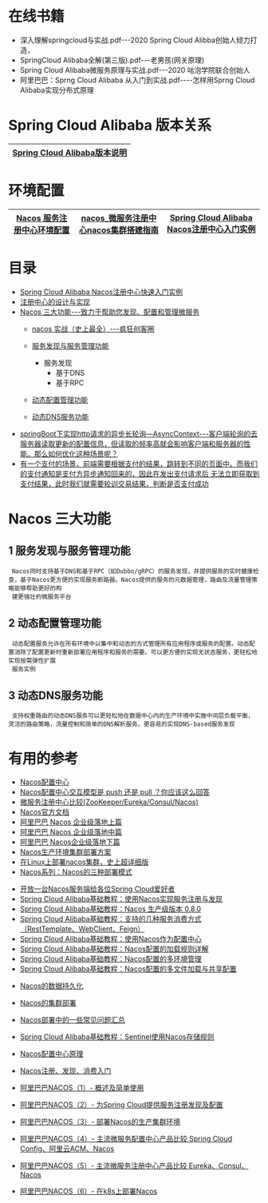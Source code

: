 

# 在线书籍

* 深入理解springcloud与实战.pdf---2020 Spring Cloud Alibba创始人倾力打造，
* SpringCloud Alibaba全解(第三版).pdf---老男孩(网关原理)
* Spring Cloud Alibaba微服务原理与实战.pdf---2020 咕泡学院联合创始人
* 阿里巴巴：Sprng Cloud Alibaba 从入门到实战.pdf----怎样用Sprng Cloud Alibaba实现分布式原理


# Spring Cloud Alibaba 版本关系

[Spring Cloud Alibaba版本说明](https://github.com/alibaba/spring-cloud-alibaba/wiki/%E7%89%88%E6%9C%AC%E8%AF%B4%E6%98%8E)|
---|

#  环境配置

[ Nacos 服务注册中心环境配置](https://www.cnblogs.com/crazymakercircle/p/11992539.html)|[nacos_微服务注册中心nacos集群搭建指南](https://www.kancloud.cn/cehgnxuyuan_123/springcloud)|[Spring Cloud Alibaba Nacos注册中心入门实例](https://mrbird.cc/Spring-Cloud-Alibaba-Nacos%E6%B3%A8%E5%86%8C%E4%B8%AD%E5%BF%83.html)|
|---|---|---|

# 目录

* [Spring Cloud Alibaba Nacos注册中心快速入门实例](https://mrbird.cc/Spring-Cloud-Alibaba-Nacos%E6%B3%A8%E5%86%8C%E4%B8%AD%E5%BF%83.html)
* [注册中心的设计与实现](https://github.com/aCoder2013/blog/issues/32)
* [Nacos 三大功能---致力于帮助您发现、配置和管理微服务](#Nacos-三大功能)
  * [nacos 实战（史上最全）---疯狂创客圈](https://www.cnblogs.com/crazymakercircle/p/14231815.html) 
  * [服务发现与服务管理功能](#1-服务发现与服务管理功能)
    * 服务发现
      * 基于DNS
      * 基于RPC
      
  * [动态配置管理功能](#2-动态配置管理功能)
  * [动态DNS服务功能](#3-动态DNS服务功能)
* [springBoot下实现http请求的异步长轮询—AsyncContext---客户端轮询的去服务器读取更新的配置信息，但读取的频率高就会影响客户端和服务器的性能。那么如何优化这种场景呢？ ](https://www.jianshu.com/p/0e968ad2a5fa)
* [有一个支付的场景，前端需要根据支付的结果，跳转到不同的页面中。而我们的支付通知是支付方异步通知回来的，因此在发出支付请求后
无法立即获取到支付结果，此时我们就需要轮训交易结果，判断是否支付成功](https://www.jianshu.com/p/fe819a4c4294)


# Nacos 三大功能

## 1 服务发现与服务管理功能
     Nacos同时支持基于DNS和基于RPC（如Dubbo/gRPC）的服务发现，并提供服务的实时健康检查，基于Nacos更方便的实现服务断路器。Nacos提供的服务的元数据管理，路由及流量管理策略能够帮助更好的构
     建更强壮的微服务平台
      
## 2 动态配置管理功能
     动态配置服务允许在所有环境中以集中和动态的方式管理所有应用程序或服务的配置。动态配置消除了配置更新时重新部署应用程序和服务的需要。可以更方便的实现无状态服务，更轻松地实现按需弹性扩展
     服务实例

## 3 动态DNS服务功能
     支持权重路由的动态DNS服务可以更轻松地在数据中心内的生产环境中实施中间层负载平衡，灵活的路由策略，流量控制和简单的DNS解析服务，更容易的实现DNS-based服务发现





# 有用的参考
* [Nacos配置中心](https://www.jianshu.com/p/bcc5b787bc29)
* [Nacos配置中心交互模型是 push 还是 pull ？你应该这么回答](https://www.jianshu.com/p/ec5a4a428923)
* [微服务注册中心比较(ZooKeeper/Eureka/Consul/Nacos)](https://www.cnblogs.com/davidgu/p/14526467.html)
* [Nacos官方文档](https://nacos.io/zh-cn/docs/what-is-nacos.html)
* [阿里巴巴 Nacos 企业级落地上篇](https://mp.weixin.qq.com/s?__biz=MzUzNzYxNjAzMg==&mid=2247492337&idx=1&sn=71df8eee2b4ab038a502bebcb2d3ced2&chksm=fae6e93ecd91602888cfee80041c6b37566a5e5cd1066df16439d320438c07a9375d3345554d&scene=21#wechat_redirect)
* [阿里巴巴 Nacos 企业级落地中篇](https://mp.weixin.qq.com/s?__biz=MzUzNzYxNjAzMg==&mid=2247492504&idx=2&sn=292b1fd8019d5679cbe0857c51cb62ff&chksm=fae6e857cd916141c70fa1d046bf6ef80b9c94b5ebe917cda2c04ad9d88dbff3063d63c48f99&scene=21#wechat_redirect)
* [阿里巴巴  Nacos企业级落地下篇](https://www.kubernetes.org.cn/8186.html)
* [Nacos生产环境集群部署方案](https://blog.csdn.net/u010046908/article/details/101050759?ops_request_misc=%25257B%252522request%25255Fid%252522%25253A%252522161052021616780266261355%252522%25252C%252522scm%252522%25253A%25252220140713.130102334.pc%25255Fall.%252522%25257D&request_id=161052021616780266261355&biz_id=0&utm_medium=distribute.pc_search_result.none-task-blog-2~all~first_rank_v2~rank_v29-1-101050759.pc_search_result_cache&utm_term=nacos%E9%9B%86%E7%BE%A4%E9%83%A8%E7%BD%B2)
* [在Linux上部署nacos集群，史上超详细版](https://blog.csdn.net/zhoushanmin/article/details/109740231?utm_medium=distribute.pc_relevant.none-task-blog-baidujs_title-3&spm=1001.2101.3001.4242)
* [Nacos系列：Nacos的三种部署模式](https://blog.csdn.net/weixin_34245169/article/details/88575800?utm_medium=distribute.pc_relevant.none-task-blog-BlogCommendFromBaidu-2.not_use_machine_learn_pai&depth_1-utm_source=distribute.pc_relevant.none-task-blog-BlogCommendFromBaidu-2.not_use_machine_learn_pai)


- [开放一台Nacos服务端给各位Spring Cloud爱好者](http://blog.didispace.com/open-nacos-server-1-0-0/)
- [Spring Cloud Alibaba基础教程：使用Nacos实现服务注册与发现](http://blog.didispace.com/spring-cloud-alibaba-1/)
- [Spring Cloud Alibaba基础教程：Nacos 生产级版本 0.8.0](http://blog.didispace.com/spring-cloud-alibaba-nacos-1/)
- [Spring Cloud Alibaba基础教程：支持的几种服务消费方式（RestTemplate、WebClient、Feign）](http://blog.didispace.com/spring-cloud-alibaba-2/)
- [Spring Cloud Alibaba基础教程：使用Nacos作为配置中心](http://blog.didispace.com/spring-cloud-alibaba-3/)
- [Spring Cloud Alibaba基础教程：Nacos配置的加载规则详解](http://blog.didispace.com/spring-cloud-alibaba-nacos-config-1/)
- [Spring Cloud Alibaba基础教程：Nacos配置的多环境管理](http://blog.didispace.com/spring-cloud-alibaba-nacos-config-2/)
- [Spring Cloud Alibaba基础教程：Nacos配置的多文件加载与共享配置](http://blog.didispace.com/spring-cloud-alibaba-nacos-config-3/)
* [Nacos的数据持久化](http://blog.didispace.com/spring-cloud-alibaba-4/)
* [Nacos的集群部署](http://blog.didispace.com/spring-cloud-alibaba-5/)
* [Nacos部署中的一些常见问题汇总](http://blog.didispace.com/nacos-faqs/)
* [Spring Cloud Alibaba基础教程：Sentinel使用Nacos存储规则](http://blog.didispace.com/spring-cloud-alibaba-sentinel-2-1/)
* [Nacos配置中心原理](http://blog.didispace.com/nacos-yuanli-1/)
* [Nacos注册、发现、消费入门](https://www.jianshu.com/p/0f5b5f2bb1a8)


* [阿里巴巴NACOS（1）- 概述及简单使用](https://www.jianshu.com/p/c19ba3b971a5)
* [阿里巴巴NACOS（2）- 为Spring Cloud提供服务注册发现及配置](https://www.jianshu.com/p/fcf71fa840a4)
* [阿里巴巴NACOS（3）- 部署Nacos的生产集群环境](https://www.jianshu.com/p/abc1d405953c)
* [阿里巴巴NACOS（4）- 主流微服务配置中心产品比较 Spring Cloud Config、阿里云ACM、Nacos](https://www.jianshu.com/p/be168b0633a6)
* [阿里巴巴NACOS（5）- 主流微服务注册中心产品比较 Eureka、Consul、Nacos](https://www.jianshu.com/p/54f525334658)
* [阿里巴巴NACOS（6）- 在k8s上部署Nacos](https://www.jianshu.com/p/ce76e30f9247)
